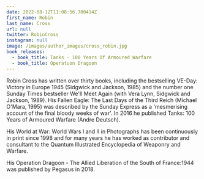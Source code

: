 ```yaml
---
date: 2022-08-12T11:08:56.700414Z
first_name: Robin
last_name: Cross
url: null
twitter: RobinCross
instagram: null
image: /images/author_images/cross_robin.jpg
book_releases:
  - book_title: Tanks - 100 Years Of Armoured Warfare
  - book_title: Operatuon Dragoon
---
```

Robin Cross has written over thirty books, including the bestselling VE-Day: Victory in Europe 1945 (Sidgwick and Jackson, 1985) and the number one Sunday Times bestseller We'll Meet Again (with Vera Lynn, Sidgwick and Jackson, 1989). His Fallen Eagle: The Last Days of the Third Reich (Michael O'Mara, 1995) was described by the Sunday Express as a 'mesmerising account of the final bloody weeks of war'. In 2016 he published Tanks: 100 Years of Armoured Warfare (Andre Deutsch).

His World at War: World Wars I and II in Photographs has been continuously in print since 1998 and for many years he has worked as contributor and consultant to the Quantum Illustrated Encyclopedia of Weaponry and Warfare. 

His Operation Dragoon - The Allied Liberation of the South of France:1944 was published by Pegasus in 2018.